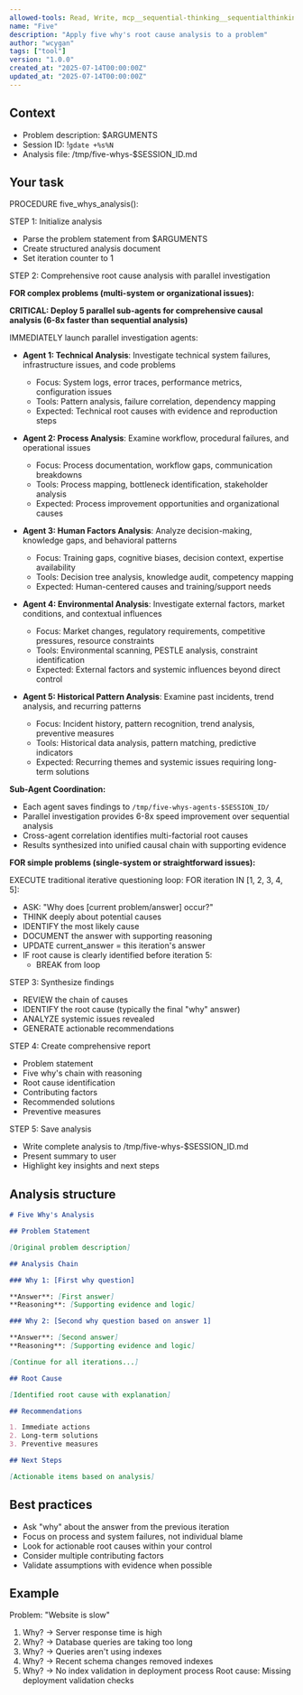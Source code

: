 ```yaml
---
allowed-tools: Read, Write, mcp__sequential-thinking__sequentialthinking
name: "Five"
description: "Apply five why's root cause analysis to a problem"
author: "wcygan"
tags: ["tool"]
version: "1.0.0"
created_at: "2025-07-14T00:00:00Z"
updated_at: "2025-07-14T00:00:00Z"
---
```


## Context

- Problem description: $ARGUMENTS
- Session ID: !`gdate +%s%N`
- Analysis file: /tmp/five-whys-$SESSION_ID.md

## Your task

PROCEDURE five_whys_analysis():

STEP 1: Initialize analysis

- Parse the problem statement from $ARGUMENTS
- Create structured analysis document
- Set iteration counter to 1

STEP 2: Comprehensive root cause analysis with parallel investigation

**FOR complex problems (multi-system or organizational issues):**

**CRITICAL: Deploy 5 parallel sub-agents for comprehensive causal analysis (6-8x faster than sequential analysis)**

IMMEDIATELY launch parallel investigation agents:

- **Agent 1: Technical Analysis**: Investigate technical system failures, infrastructure issues, and code problems
  - Focus: System logs, error traces, performance metrics, configuration issues
  - Tools: Pattern analysis, failure correlation, dependency mapping
  - Expected: Technical root causes with evidence and reproduction steps

- **Agent 2: Process Analysis**: Examine workflow, procedural failures, and operational issues
  - Focus: Process documentation, workflow gaps, communication breakdowns
  - Tools: Process mapping, bottleneck identification, stakeholder analysis
  - Expected: Process improvement opportunities and organizational causes

- **Agent 3: Human Factors Analysis**: Analyze decision-making, knowledge gaps, and behavioral patterns
  - Focus: Training gaps, cognitive biases, decision context, expertise availability
  - Tools: Decision tree analysis, knowledge audit, competency mapping
  - Expected: Human-centered causes and training/support needs

- **Agent 4: Environmental Analysis**: Investigate external factors, market conditions, and contextual influences
  - Focus: Market changes, regulatory requirements, competitive pressures, resource constraints
  - Tools: Environmental scanning, PESTLE analysis, constraint identification
  - Expected: External factors and systemic influences beyond direct control

- **Agent 5: Historical Pattern Analysis**: Examine past incidents, trend analysis, and recurring patterns
  - Focus: Incident history, pattern recognition, trend analysis, preventive measures
  - Tools: Historical data analysis, pattern matching, predictive indicators
  - Expected: Recurring themes and systemic issues requiring long-term solutions

**Sub-Agent Coordination:**

- Each agent saves findings to `/tmp/five-whys-agents-$SESSION_ID/`
- Parallel investigation provides 6-8x speed improvement over sequential analysis
- Cross-agent correlation identifies multi-factorial root causes
- Results synthesized into unified causal chain with supporting evidence

**FOR simple problems (single-system or straightforward issues):**

EXECUTE traditional iterative questioning loop:
FOR iteration IN [1, 2, 3, 4, 5]:

- ASK: "Why does [current problem/answer] occur?"
- THINK deeply about potential causes
- IDENTIFY the most likely cause
- DOCUMENT the answer with supporting reasoning
- UPDATE current_answer = this iteration's answer
- IF root cause is clearly identified before iteration 5:
  - BREAK from loop

STEP 3: Synthesize findings

- REVIEW the chain of causes
- IDENTIFY the root cause (typically the final "why" answer)
- ANALYZE systemic issues revealed
- GENERATE actionable recommendations

STEP 4: Create comprehensive report

- Problem statement
- Five why's chain with reasoning
- Root cause identification
- Contributing factors
- Recommended solutions
- Preventive measures

STEP 5: Save analysis

- Write complete analysis to /tmp/five-whys-$SESSION_ID.md
- Present summary to user
- Highlight key insights and next steps

## Analysis structure

```markdown
# Five Why's Analysis

## Problem Statement

[Original problem description]

## Analysis Chain

### Why 1: [First why question]

**Answer**: [First answer]
**Reasoning**: [Supporting evidence and logic]

### Why 2: [Second why question based on answer 1]

**Answer**: [Second answer]
**Reasoning**: [Supporting evidence and logic]

[Continue for all iterations...]

## Root Cause

[Identified root cause with explanation]

## Recommendations

1. Immediate actions
2. Long-term solutions
3. Preventive measures

## Next Steps

[Actionable items based on analysis]
```

## Best practices

- Ask "why" about the answer from the previous iteration
- Focus on process and system failures, not individual blame
- Look for actionable root causes within your control
- Consider multiple contributing factors
- Validate assumptions with evidence when possible

## Example

Problem: "Website is slow"

1. Why? → Server response time is high
2. Why? → Database queries are taking too long
3. Why? → Queries aren't using indexes
4. Why? → Recent schema changes removed indexes
5. Why? → No index validation in deployment process
   Root cause: Missing deployment validation checks